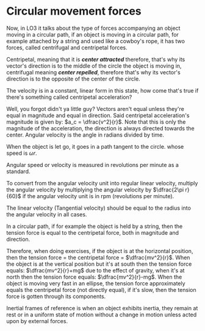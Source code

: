 
# Circular movement forces

Now, in LO3 it talks about the type of forces accompanying an object moving in a circular path, if an object is moving in a circular path, for example attached by a string and used like a cowboy's rope, it has two forces, called centrifugal and centripetal forces. 

Centripetal, meaning that it is ***center attracted*** therefore, that's why its vector's direction is to the middle of the circle the object is moving in, centrifugal meaning ***center repelled***, therefore that's why its vector's direction is to the opposite of the center of the circle.

The velocity is in a constant, linear form in this state, how come that's true if there's something called centripetal acceleration?

Well, you forgot didn't ya little guy? Vectors aren't equal unless they're equal in magnitude and equal in direction.
Said centripetal acceleration's magnitude is given by: $a_c = \dfrac{v^2}{r}$. Note that this is only the magnitude of the acceleration, the direction is always directed towards the center.
Angular velocity is the angle in radians divided by time.

When the object is let go, it goes in a path tangent to the circle. whose speed is $\omega r$.

Angular speed or velocity is measured in revolutions per minute as a standard.

To convert from the angular velocity unit into regular linear velocity, multiply the angular velocity by multiplying the angular velocity by $\dfrac{2\pi r}{60}$ if the angular velocity unit is in rpm (revolutions per minute).

The linear velocity (Tangential velocity) should be equal to the radius into the angular velocity in all cases.

In a circular path, if for example the object is held by a string, then the tension force is equal to the centripetal force, both in magnitude and direction.

Therefore, when doing exercises, if the object is at the horizontal position, then the tension force = the centripetal force = $\dfrac{mv^2}{r}$. When the object is at the vertical position but it's at south then the tension force equals: $\dfrac{mv^2}{r}+mg$ due to the effect of gravity, when it's at north then the tension force equals: $\dfrac{mv^2}{r}-mg$. When the object is moving very fast in an ellipse, the tension force approximately equals the centripetal force (not directly equal), if it's slow, then the tension force is gotten through its components. 

Inertial frames of reference is when an object exhibits inertia, they remain at rest or in a uniform state of motion without a change in motion unless acted upon by external forces.
 
